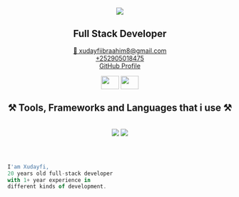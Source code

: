 <p align="center">
<h1 align='center'></h1>
<h1 align="center">
 <img src="https://readme-typing-svg.herokuapp.com/?font=Righteous&size=50&center=true&vCenter=true&width=500&height=70&duration=3000&lines=Hi+There!+👋;+I'm+Hudayfi+Ibraahim!;" />
</h1>
<h2 align='center'>Full  Stack  Developer</h2>
</p>
<p align="center">
 <a href='mailto:xudayfiibraahim8@gmail.com'>🔗 xudayfiibraahim8@gmail.com</a> </br>
 <a href='tel:+252905018475'>+252905018475</a> </br>
 <a href='https://github.com/xudayfiIbra'>GitHub Profile</a> </br>
</p>

<p align="center">
<a href="https://instagram.com/caaqil_bl" target="blank"><img align="center" src="https://raw.githubusercontent.com/rahuldkjain/github-profile-readme-generator/master/src/images/icons/Social/instagram.svg" alt="" height="30" width="40" /></a>
<a href="https://www.facebook.com/profile.php?id=100040152761217" target="blank"><img align="center" src="https://raw.githubusercontent.com/rahuldkjain/github-profile-readme-generator/master/src/images/icons/Social/facebook.svg" alt="" height="30" width="40" /></a>


<h2 align="center">⚒️ Tools, Frameworks and Languages that i use ⚒️</h2>
<br/>
<div align="center">
    <img src="https://skillicons.dev/icons?i=python,django,react,bootstrap,tailwindcss,html,css,vscode,github,figma,git" />
    <img src="https://skillicons.dev/icons?i=javascript,java,mysql,dart,flutter,linux,notion," /><br>
</div>

<br/>

<p align="center"> <img src="https://komarev.com/ghpvc/?username=xudayfiibra&label=Profile%20views&color=0e78b6&style=circle" alt="" /> </p>

<p align="center"> <a href="https://twitter.com/XudayfiBaari" target="blank"><img src="https://img.shields.io/twitter/follow/XudayfiBaari?logo=twitter&style=for-the-badge" alt="" /></a> </p>

 ```javascript
I'am Xudayfi,
20 years old full-stack developer
with 1+ year experience in
different kinds of development.
```



<p align="center"> 
<img align="center" src="https://github-readme-stats.vercel.app/api?username=xudayfiibra&show_icons=true&theme=radical" alt="" />
</p>
